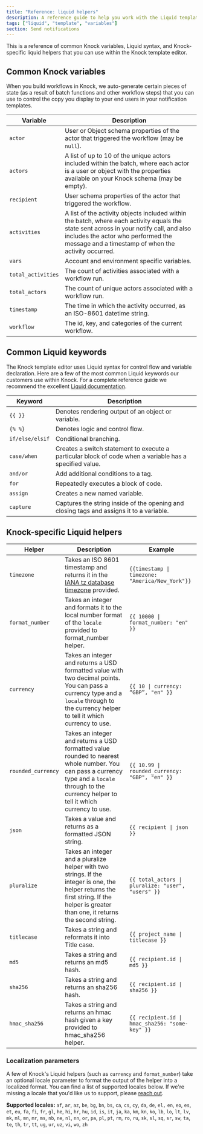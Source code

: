 ```yaml
---
title: "Reference: liquid helpers"
description: A reference guide to help you work with the Liquid templating language in Knock
tags: ["liquid", "template", "variables"]
section: Send notifications
---
```


This is a reference of common Knock variables, Liquid syntax, and Knock-specific liquid helpers that you can use within the Knock template editor.

## Common Knock variables

When you build workflows in Knock, we auto-generate certain pieces of state (as a result of batch functions and other workflow steps) that you can use to control the copy you display to your end users in your notification templates.

| Variable           | Description                                                                                                                                                                                                                          |
| ------------------ | ------------------------------------------------------------------------------------------------------------------------------------------------------------------------------------------------------------------------------------ |
| `actor`            | User or Object schema properties of the actor that triggered the workflow (may be `null`).                                                                                                                                           |
| `actors`           | A list of up to 10 of the unique actors included within the batch, where each actor is a user or object with the properties available on your Knock schema (may be empty).                                                           |
| `recipient`        | User schema properties of the actor that triggered the workflow.                                                                                                                                                                     |
| `activities`       | A list of the activity objects included within the batch, where each activity equals the state sent across in your notify call, and also includes the actor who performed the message and a timestamp of when the activity occurred. |
| `vars`             | Account and environment specific variables.                                                                                                                                                                                          |
| `total_activities` | The count of activities associated with a workflow run.                                                                                                                                                                              |
| `total_actors`     | The count of unique actors associated with a workflow run.                                                                                                                                                                           |
| `timestamp`        | The time in which the activity occurred, as an ISO-8601 datetime string.                                                                                                                                                             |
| `workflow`         | The id, key, and categories of the current workflow.                                                                                                                                                                                 |

## Common Liquid keywords

The Knock template editor uses Liquid syntax for control flow and variable declaration. Here are a few of the most common Liquid keywords our customers use within Knock. For a complete reference guide we recommend the excellent [Liquid documentation](https://shopify.github.io/liquid/).

| Keyword         | Description                                                                                             |
| --------------- | ------------------------------------------------------------------------------------------------------- |
| `{{ }}`         | Denotes rendering output of an object or variable.                                                      |
| `{% %}`         | Denotes logic and control flow.                                                                         |
| `if/else/elsif` | Conditional branching.                                                                                  |
| `case/when`     | Creates a switch statement to execute a particular block of code when a variable has a specified value. |
| `and/or`        | Add additional conditions to a tag.                                                                     |
| `for`           | Repeatedly executes a block of code.                                                                    |
| `assign`        | Creates a new named variable.                                                                           |
| `capture`       | Captures the string inside of the opening and closing tags and assigns it to a variable.                |

## Knock-specific Liquid helpers

| Helper             | Description                                                                                                                                                                                      | Example                                                           |
| ------------------ | ------------------------------------------------------------------------------------------------------------------------------------------------------------------------------------------------ | ----------------------------------------------------------------- |
| `timezone`         | Takes an ISO 8601 timestamp and returns it in the [IANA tz database timezone](https://en.wikipedia.org/wiki/List_of_tz_database_time_zones) provided.                                            | <code>{{timestamp &#124; timezone: "America/New_York"}}</code>    |
| `format_number`    | Takes an integer and formats it to the local number format of the `locale` provided to format_number helper.                                                                                     | <code>{{ 10000 &#124; format_number: "en" }}</code>               |
| `currency`         | Takes an integer and returns a USD formatted value with two decimal points. You can pass a currency type and a `locale` through to the currency helper to tell it which currency to use.         | <code>{{ 10 &#124; currency: “GBP”, "en" }}</code>                |
| `rounded_currency` | Takes an integer and returns a USD formatted value rounded to nearest whole number. You can pass a currency type and a `locale` through to the currency helper to tell it which currency to use. | <code>{{ 10.99 &#124; rounded_currency: "GBP", "en" }}</code>     |
| `json`             | Takes a value and returns as a formatted JSON string.                                                                                                                                            | <code>{{ recipient &#124; json }}</code>                          |
| `pluralize`        | Takes an integer and a pluralize helper with two strings. If the integer is one, the helper returns the first string. If the helper is greater than one, it returns the second string.           | <code>{{ total_actors &#124; pluralize: "user", "users" }}</code> |
| `titlecase`        | Takes a string and reformats it into Title case.                                                                                                                                                 | <code>{{ project_name &#124; titlecase }}</code>                  |
| `md5`              | Takes a string and returns an md5 hash.                                                                                                                                                          | <code>{{ recipient.id &#124; md5 }}</code>                        |
| `sha256`           | Takes a string and returns an sha256 hash.                                                                                                                                                       | <code>{{ recipient.id &#124; sha256 }}</code>                     |
| `hmac_sha256`      | Takes a string and returns an hmac hash given a key provided to hmac_sha256 helper.                                                                                                              | <code>{{ recipient.id &#124; hmac_sha256: "some-key" }}</code>    |

### Localization parameters

A few of Knock's Liquid helpers (such as `currency` and `format_number`) take an optional locale parameter to format the output of the helper into a localized format. You can find a list of supported locales below. If we're missing a locale that you'd like us to support, please [reach out](mailto:support@knock.app).

**Supported locales:** `af`, `ar`, `az`, `be`, `bg`, `bn`, `bs`, `ca`, `cs`, `cy`, `da`, `de`, `el,` `en`, `eo`, `es`, `et`, `eu`, `fa`, `fi`, `fr`, `gl`, `he`, `hi`, `hr`, `hu`, `id`, `is`, `it`, `ja`, `ka`, `km`, `kn`, `ko`, `lb`, `lo`, `lt`, `lv`, `mk`, `ml`, `mn`, `mr`, `ms`, `nb`, `ne`, `nl`, `nn`, `or`, `pa`, `pl`, `pt`, `rm`, `ro`, `ru`, `sk`, `sl`, `sq`, `sr`, `sw`, `ta`, `te`, `th`, `tr`, `tt`, `ug`, `ur`, `uz`, `vi`, `wo`, `zh`
